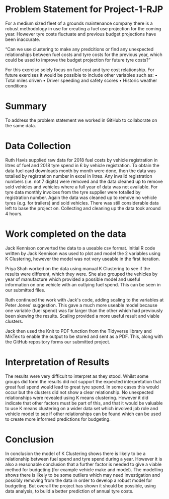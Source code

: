 
# Problem Statement for Project-1-RJP
For a medium sized fleet of a grounds maintenance company there is a robust methodology in use for creating a fuel use projection for the coming year. However tyre costs fluctuate and previous budget projections have been inaccurate.

“Can we use clustering to make any predcitions or find any unexpected relationships between fuel costs and tyre costs for the previous year, which could be used to improve the budget projection for future tyre costs?”

For this exercise solely focus on fuel cost and tyre cost relationship.
For future exercises it would be possible to include other variables such as:
• Total miles driven
• Driver speeding and safety scores
• Historic weather conditions


# Summary
To address the problem statement we worked in GitHub to collaborate on the same data.

# Data Collection
Ruth Havis supplied raw data for 2018 fuel costs by vehicle registration in litres of fuel and 2018 tyre spend in £ by vehicle registration. To obtain the data fuel card downloads month by month were done, then the data was totalled by registration number in excel in litres.  Any invalid registration numbers (i.e. not 7 digits) were removed and the data cleaned up to remove sold vehicles and vehicles where a full year of data was not available.  For tyre data monthly invoices from the tyre supplier were totalled by registration number.  Again the data was cleaned up to remove no vehicle tyres (e.g. for trailers) and sold vehicles.  There was still considerable data left to base the project on.  Collecting and cleaning up the data took around 4 hours. 

# Work completed on the data

Jack Kennison converted the data to a useable csv format. Initial R code written by Jack Kennison was used to plot and model the 2 variables using K Clustering, however the model was not very useable in the first iteration.

Priya Shah worked on the data using manual K Clustering to see if the results were different, which they were. She also grouped the vehicles by year of manufacture which provided a possible model and useful information on one vehicle with an outlying fuel spend. This can be seen in our submitted files.  

Ruth continued the work with Jack's code, adding scaling to the variables at Peter Jones' suggestion. This gave a much more useable model because one variable (fuel spend) was far larger than the other which had previously been skewing the results. Scaling provided a more useful result and viable clusters.

Jack then used the Knit to PDF function from the Tidyverse library and MikTex to enable the output to be stored and sent as a PDF. This, along with the GitHub repository forms our submitted project.

# Interpretation of Results
The results were very difficult to interpret as they stood.  Whilst some groups did form the results did not support the expected interpretation that great fuel spend would lead to great tyre spend.  In some cases this would occur but the clusters did not show a clear relationship. No unexpected relationships were revealed using K means clustering.  However it did indicate that other factors must be part of this, and that it would be valuable to use K means clustering on a wider data set which involved job role and vehicle model to see if other relationships can be found which can be used to create more informed predictions for budgeting. 

# Conclusion
In conclusion the model of K Clustering shows there is likely to be a relationship between fuel spend and tyre spend during a year. However it is also a reasonable conclusion that a further factor is needed to give a viable method for budgeting (for example vehicle make and model). The modelling shows there is likely to be some outliers which may need investigation and possibly removing from the data in order to develop a robust model for budgeting. But overall the project has shown it should be possible, using data analysis, to build a better prediction of annual tyre costs.

